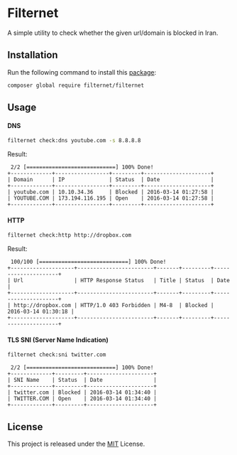 # Filternet
A simple utility to check whether the given url/domain is blocked in Iran.

## Installation

Run the following command to install this [package](https://packagist.org/packages/filternet/filternet):

~~~bash
composer global require filternet/filternet
~~~

## Usage

#### DNS

~~~bash
filternet check:dns youtube.com -s 8.8.8.8
~~~

Result:

~~~
 2/2 [============================] 100% Done!
+-------------+-----------------+---------+---------------------+
| Domain      | IP              | Status  | Date                |
+-------------+-----------------+---------+---------------------+
| youtube.com | 10.10.34.36     | Blocked | 2016-03-14 01:27:58 |
| YOUTUBE.COM | 173.194.116.195 | Open    | 2016-03-14 01:27:58 |
+-------------+-----------------+---------+---------------------+
~~~

#### HTTP

~~~bash
filternet check:http http://dropbox.com
~~~

Result:

~~~
 100/100 [============================] 100% Done!
+--------------------+------------------------+-------+---------+---------------------+
| Url                | HTTP Response Status   | Title | Status  | Date                |
+--------------------+------------------------+-------+---------+---------------------+
| http://dropbox.com | HTTP/1.0 403 Forbidden | M4-8  | Blocked | 2016-03-14 01:30:18 |
+--------------------+------------------------+-------+---------+---------------------+
~~~

#### TLS SNI (Server Name Indication)

~~~bash
filternet check:sni twitter.com
~~~

~~~
 2/2 [============================] 100% Done!
+-------------+---------+---------------------+
| SNI Name    | Status  | Date                |
+-------------+---------+---------------------+
| twitter.com | Blocked | 2016-03-14 01:34:40 |
| TWITTER.COM | Open    | 2016-03-14 01:34:40 |
+-------------+---------+---------------------+
~~~

## License

This project is released under the [MIT](https://github.com/alibo/filternet/blob/master/LICENSE) License.
